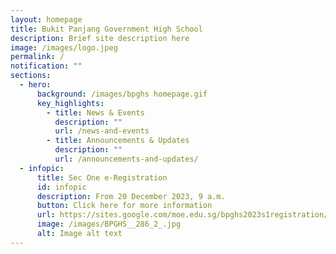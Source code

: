 ```yaml
---
layout: homepage
title: Bukit Panjang Government High School
description: Brief site description here
image: /images/logo.jpeg
permalink: /
notification: ""
sections:
  - hero:
      background: /images/bpghs homepage.gif
      key_highlights:
        - title: News & Events
          description: ""
          url: /news-and-events
        - title: Announcements & Updates
          description: ""
          url: /announcements-and-updates/
  - infopic:
      title: Sec One e-Registration
      id: infopic
      description: From 20 December 2023, 9 a.m.
      button: Click here for more information
      url: https://sites.google.com/moe.edu.sg/bpghs2023s1registration/home
      image: /images/BPGHS__286_2_.jpg
      alt: Image alt text
---
```

